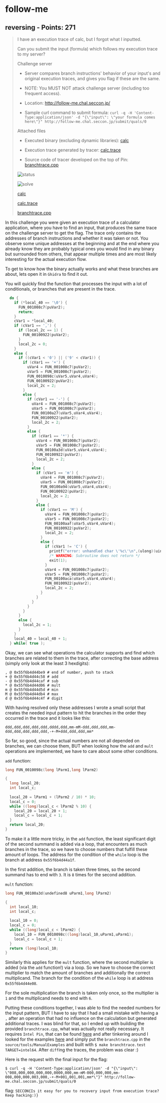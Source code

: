 # follow-me

## reversing - Points: 271

> I have an execution trace of calc, but I forgot what I inputted. 
>
> Can you submit the input (formula) which follows my execution trace to my server?
>
> 
>
> Challenge server
>
> 
>
> - Server compares branch instructions' behavior of your input's and original execution traces, and gives you flag if these are the same.
>
> - NOTE: You MUST NOT attack challenge server (including too frequent access).
>
> - Location: http://follow-me.chal.seccon.jp/
>
> - Sample curl command to submit formula: `curl -q -H 'Content-Type:application/json' -d "{\"input\": \"your formula comes here\"}" http://follow-me.chal.seccon.jp/submit/quals/0`
>
> 
>
> Attached files
>
> 
>
> - Executed binary (excluding dynamic libraries): [calc](https://score-quals.seccon.jp/files/calc_8e4bdd821b86bebbfa6c5191bfddd40dbb120916)
>
> - Execution trace generated by tracer: [calc.trace](https://score-quals.seccon.jp/files/calc.trace_15993a223f9b4a3799251447a8f8198f1ff787ed)
>
> - Source code of tracer developed on the top of Pin: [branchtrace.cpp](https://score-quals.seccon.jp/files/branchtrace.cpp_cd9f8cc0e96a14c53aa888f25b58bfe796319d96)
>
> 
>
> ![status](https://status.noc.seccon.jp/badges/follow-me.chal.seccon.jp__(Service)/status)
>
> ![solve](https://status.noc.seccon.jp/badges/follow-me.chal.seccon.jp__(Solve)/solve)
>
> [calc](calc)
>
> [calc.trace](calc.trace)
>
> [branchtrace.cpp](branchtrace.cpp)
>

In this challenge you were given an execution trace of a calculator application, where you have to find an input, that produces the same trace on the challenge server to get the flag. The trace only contains the addresses of branch instructions and whether it was taken or not. You observe some unique addresses at the beginning and at the end where you already know they are probably typical ones you would find in any binary but surrounded from others, that appear multiple times and are most likely interesting for the actual execution flow.

To get to know how the binary actually works and what these branches are about, lets open it in `Ghidra` to find it out.

You will quickly find the function that processes the input with a lot of conditionals, or branches that are present in the trace.

```c
  do {
    if (*local_40 == '\0') {
      FUN_001008c7(puVar2);
      return;
    }
    cVar1 = *local_40;
    if (cVar1 == ',') {
      if (local_2c == 1) {
        FUN_00100922(puVar2);
      }
      local_2c = 0;
    }
    else {
      if ((cVar1 < '0') || ('9' < cVar1)) {
        if (cVar1 == '+') {
          uVar4 = FUN_001008c7(puVar2);
          uVar5 = FUN_001008c7(puVar2);
          FUN_0010098c(uVar5,uVar4,uVar4);
          FUN_00100922(puVar2);
          local_2c = 2;
        }
        else {
          if (cVar1 == '-') {
            uVar4 = FUN_001008c7(puVar2);
            uVar5 = FUN_001008c7(puVar2);
            FUN_00100a27(uVar5,uVar4,uVar4);
            FUN_00100922(puVar2);
            local_2c = 2;
          }
          else {
            if (cVar1 == '*') {
              uVar4 = FUN_001008c7(puVar2);
              uVar5 = FUN_001008c7(puVar2);
              FUN_00100a3d(uVar5,uVar4,uVar4);
              FUN_00100922(puVar2);
              local_2c = 2;
            }
            else {
              if (cVar1 == 'm') {
                uVar4 = FUN_001008c7(puVar2);
                uVar5 = FUN_001008c7(puVar2);
                FUN_00100a94(uVar5,uVar4,uVar4);
                FUN_00100922(puVar2);
                local_2c = 2;
              }
              else {
                if (cVar1 == 'M') {
                  uVar4 = FUN_001008c7(puVar2);
                  uVar5 = FUN_001008c7(puVar2);
                  FUN_00100aaf(uVar5,uVar4,uVar4);
                  FUN_00100922(puVar2);
                  local_2c = 2;
                }
                else {
                  if (cVar1 != 'C') {
                    printf("error: unhandled char \'%c\'\n",(ulong)(uint)(int)cVar1);
                    /* WARNING: Subroutine does not return */
                    exit(1);
                  }
                  uVar4 = FUN_001008c7(puVar2);
                  uVar5 = FUN_001008c7(puVar2);
                  FUN_00100aca(uVar5,uVar4,uVar4);
                  FUN_00100922(puVar2);
                  local_2c = 2;
                }
              }
            }
          }
        }
      }
      else {
        local_2c = 1;
      }
    }
    local_40 = local_40 + 1;
  } while( true );
```

Okay, we can see what operations the calculator supports and find which branches are related to them in the trace, after correcting the base address (simply only look at the least 3 hexdigits):

```
, @ 0x55f6b4d44be9 # end of number, push to stack
+ @ 0x55f6b4d44c58 # add
- @ 0x55f6b4d44caf # sub
* @ 0x55f6b4d44d06 # mult
m @ 0x55f6b4d44d5d # min
M @ 0x55f6b4d44db4 # max
d @ 0x55f6b4d44c4f # digit
```

With having resolved only these addresses I wrote a small script that creates the needed input pattern to hit the branches in the order they occurred in the trace and it looks like this:

	ddd,ddd,ddd,ddd,ddd,dddd,ddd,mm-mM-ddd,ddd,ddd,mm-ddd,ddd,ddd,ddd,ddd,-+-M+ddd,ddd,ddd,mm*

So far, so good, since the actual numbers are not all depended on branches, we can choose them, BUT when looking how the `add` and `mult` operations are implemented, we have to care about some other conditions.

`add` function:

```c
long FUN_0010098c(long lParm1,long lParm2)

{
  long local_20;
  int local_c;
  
  local_20 = lParm1 + (lParm2 / 10) * 10;
  local_c = 0;
  while ((long)local_c < lParm2 % 10) {
    local_20 = local_20 + 1;
    local_c = local_c + 1;
  }
  return local_20;
}
```

To make it a little more tricky, in the `add` function, the least significant digit of the second summand is added via a loop, that encounters as much branches in the trace, so we have to choose numbers that fulfill these amount of loops. The address for the condition of the `while` loop is the branch at address `0x55f6b4d44a1f`.

In the first addition, the branch is taken three times, so the second summand has to end with `3`. It is `8` times for the second addition.

`mult` function:

```c
long FUN_00100a3d(undefined8 uParm1,long lParm2)

{
  int local_10;
  int local_c;
  
  local_10 = 0;
  local_c = 0;
  while ((long)local_c < lParm2) {
    local_10 = FUN_0010098c((long)local_10,uParm1,uParm1);
    local_c = local_c + 1;
  }
  return (long)local_10;
}
```

Similarly this applies for the `mult` function, where the second multiplier is added (via the `add` function!) via a loop. So we have to choose the correct multiplier to match the amount of branches and additionally the correct multiplicand. The branch for the condition of the `while` loop is at address `0x55f6b4d44e08`.

For the sole multiplication the branch is taken only once, so the multiplier is `1` and the multiplicand needs to end with `6`.

Putting these conditions together, I was able to find the needed numbers for the input pattern, BUT I have to say that I had a small mistake with having a `,` after an operation that had no influence on the calculation but generated additional traces. I was blind for that, so I ended up with building the provided `branchtrace.cpp`, what was actually not really necessary. It requires `Intel Pin`, that can be found [here](https://software.intel.com/sites/landingpage/pintool/downloads/pin-3.11-97998-g7ecce2dac-gcc-linux.tar.gz) and after tinkering around I looked for the examples [here](https://software.intel.com/sites/landingpage/pintool/docs/97998/Pin/html/index.html#EXAMPLES) and simply put the `branchtrace.cpp` in the `source/tools/ManualExamples` and built with `$ make branchtrace.test TARGET=intel64`. After `diff`ing the traces, the problem was clear :)

Here is the request with the final input for the flag:

	$ curl -q -H 'Content-Type:application/json' -d "{\"input\": \"008,000,000,000,000,0000,000,mm-mM-000,000,000,mm-008,000,000,003,000,-+-M+001,001,001,mm*\"}" http://follow-me.chal.seccon.jp/submit/quals/0

flag: `SECCON{Is it easy for you to recovery input from execution trace? Keep hacking:)}`